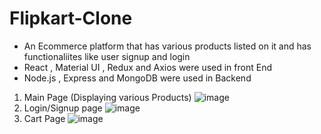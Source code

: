 # Flipkart-Clone
- An Ecommerce platform that has various products listed on it and has functionaliites like user signup and login
- React , Material UI , Redux and Axios were used in front End
- Node.js , Express and MongoDB were used in Backend


1. Main Page (Displaying various Products)
![image](https://user-images.githubusercontent.com/100412858/174427908-1ae9daaf-32aa-4855-a00b-d9dc513f8774.png)
2. Login/Signup page
![image](https://user-images.githubusercontent.com/100412858/174427936-3c639c00-8c89-45c9-9326-3300fd97bab8.png)
3. Cart Page
![image](https://user-images.githubusercontent.com/100412858/174427967-45349101-1f44-43b2-8527-487178e2faa8.png)


